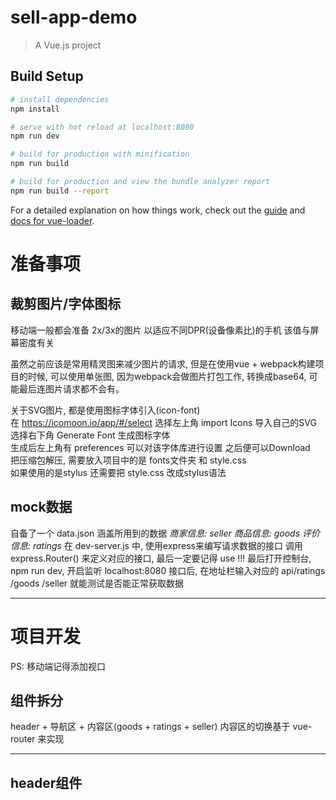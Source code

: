 # sell-app-demo

> A Vue.js project

## Build Setup

``` bash
# install dependencies
npm install

# serve with hot reload at localhost:8080
npm run dev

# build for production with minification
npm run build

# build for production and view the bundle analyzer report
npm run build --report
```

For a detailed explanation on how things work, check out the [guide](http://vuejs-templates.github.io/webpack/) and [docs for vue-loader](http://vuejs.github.io/vue-loader).

<h1>准备事项</h1>  

<h2>裁剪图片/字体图标</h2>  
移动端一般都会准备 2x/3x的图片 以适应不同DPR(设备像素比)的手机 该值与屏幕密度有关  
  
虽然之前应该是常用精灵图来减少图片的请求, 但是在使用vue + webpack构建项目的时候, 可以使用单张图, 因为webpack会做图片打包工作, 转换成base64, 可能最后连图片请求都不会有。  
  
关于SVG图片, 都是使用图标字体引入(icon-font)  
在 https://icomoon.io/app/#/select 选择左上角 import Icons 导入自己的SVG 选择右下角 Generate Font 生成图标字体  
生成后左上角有 preferences 可以对该字体库进行设置 之后便可以Download  
把压缩包解压, 需要放入项目中的是 fonts文件夹 和 style.css  
如果使用的是stylus 还需要把 style.css 改成stylus语法  
  
<h2>mock数据</h2>  
自备了一个 data.json 涵盖所用到的数据  
<em>商家信息: seller  商品信息: goods  评价信息: ratings</em>  
在 dev-server.js 中, 使用express来编写请求数据的接口  
调用 express.Router() 来定义对应的接口, 最后一定要记得 use !!!  
最后打开控制台, npm run dev, 开启监听 localhost:8080 接口后, 在地址栏输入对应的 api/ratings /goods /seller 就能测试是否能正常获取数据  
  
***
<h1>项目开发</h1>
PS: 移动端记得添加视口  
  
<h2>组件拆分</h2>  
header + 导航区 + 内容区(goods + ratings + seller)  
内容区的切换基于 vue-router 来实现  
  
***
<h2>header组件</h2>


